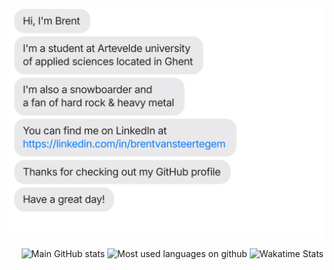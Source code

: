 [![](https://raw.githubusercontent.com/Brent-Van-Steertegem/Brent-Van-Steertegem/main/chat.svg)](https://linkedin.com/in/brentvansteertegem)
<div align="right" width="50%">
    <img src="https://github-readme-stats.vercel.app/api?username=Brent-Van-Steertegem&bg_color=1d1f21&text_color=c9cacc&show_icons=true" alt="Main GitHub stats">
    <img src="https://github-readme-stats.vercel.app/api/top-langs/?username=Brent-Van-Steertegem&layout=compact&bg_color=1d1f21&text_color=c9cacc" alt="Most used languages on github">
    <img src="https://github-readme-stats.vercel.app/api/wakatime?username=Brent-Van-Steertegem&bg_color=1d1f21&text_color=c9cacc" alt="Wakatime Stats">
</div>